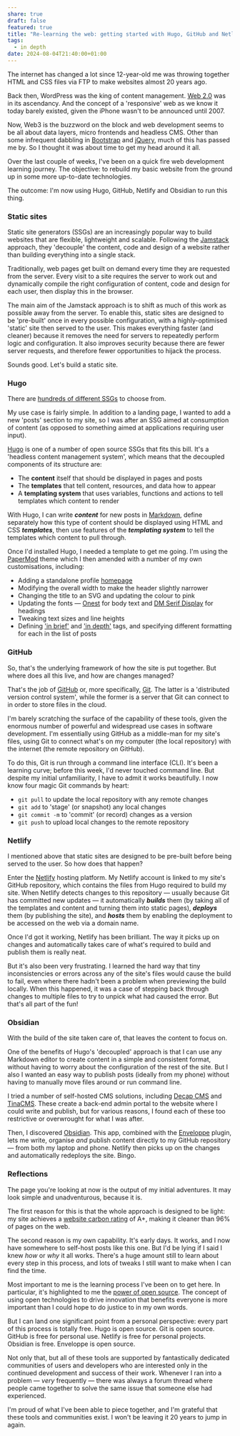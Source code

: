 ```yaml
---
share: true
draft: false
featured: true
title: "Re-learning the web: getting started with Hugo, GitHub and Netlify"
tags:
  - in depth
date: 2024-08-04T21:40:00+01:00
---
```

The internet has changed a lot since 12-year-old me was throwing together HTML and CSS files via FTP to make websites almost 20 years ago.

Back then, WordPress was the king of content management. [Web 2.0](https://www.oreilly.com/pub/a/web2/archive/what-is-web-20.html) was in its ascendancy. And the concept of a 'responsive' web as we know it today barely existed, given the iPhone wasn't to be announced until 2007.

Now, Web3 is the buzzword on the block and web development seems to be all about data layers, micro frontends and headless CMS. Other than some infrequent dabbling in [Bootstrap](https://getbootstrap.com) and [jQuery](https://jquery.com), much of this has passed me by. So I thought it was about time to get my head around it all.

Over the last couple of weeks, I've been on a quick fire web development learning journey. The objective: to rebuild my basic website from the ground up in some more up-to-date technologies.

The outcome: I'm now using Hugo, GitHub, Netlify and Obsidian to run this thing.

### Static sites
Static site generators (SSGs) are an increasingly popular way to build websites that are flexible, lightweight and scalable. Following the [Jamstack](https://jamstack.org) approach, they 'decouple' the content, code and design of a website rather than building everything into a single stack.

Traditionally, web pages get built on demand every time they are requested from the server. Every visit to a site requires the server to work out and dynamically compile the right configuration of content, code and design for each user, then display this in the browser.

The main aim of the Jamstack approach is to shift as much of this work as possible away from the server. To enable this, static sites are designed to be 'pre-built' once in every possible configuration, with a highly-optimised 'static' site then served to the user. This makes everything faster (and cleaner) because it removes the need for servers to repeatedly perform logic and configuration. It also improves security because there are fewer server requests, and therefore fewer opportunities to hijack the process.

Sounds good. Let's build a static site.

### Hugo
There are [hundreds of different SSGs](https://jamstack.org/generators/) to choose from.

My use case is fairly simple. In addition to a landing page, I wanted to add a new 'posts' section to my site, so I was after an SSG aimed at consumption of content (as opposed to something aimed at applications requiring user input).

[Hugo](https://gohugo.io "Hugo") is one of a number of open source SSGs that fits this bill. It's a 'headless content management system', which means that the decoupled components of its structure are:

- The **content** itself that should be displayed in pages and posts
- The **templates** that tell content, resources, and data how to appear 
- A **templating system** that uses variables, functions and actions to tell templates which content to render

With Hugo,  I can write ***content*** for new posts in [Markdown](https://daringfireball.net/projects/markdown/), define separately how this type of content should be displayed using HTML and CSS ***templates***, then use features of the ***templating system*** to tell the templates which content to pull through.

Once I'd installed Hugo, I needed a template to get me going. I'm using the [PaperMod](https://adityatelange.github.io/hugo-PaperMod/) theme which I then amended with a number of my own customisations, including:

- Adding a standalone profile [homepage](https://tedw.co.uk)
- Modifying the overall width to make the header slightly narrower
- Changing the title to an SVG and updating the colour to pink
- Updating the fonts — [Onest](https://onest.md/en) for body text and [DM Serif Display](https://fonts.google.com/specimen/DM+Serif+Display) for headings
- Tweaking text sizes and line heights
- Defining ['in brief'](https://tedw.co.uk/tags/in-brief/) and ['in depth'](https://tedw.co.uk/tags/in-depth/) tags, and specifying different formatting for each in the list of posts

### GitHub
So, that's the underlying framework of how the site is put together. But where does all this live, and how are changes managed?

That's the job of [GitHub](https://github.com) or, more specifically, [Git](https://git-scm.com). The latter is a 'distributed version control system', while the former is a server that Git can connect to in order to store files in the cloud.

I'm barely scratching the surface of the capability of these tools, given the enormous number of powerful and widespread use cases in software development. I'm essentially using GitHub as a middle-man for my site's files, using Git to connect what's on my computer (the local repository) with the internet (the remote repository on GitHub).

To do this, Git is run through a command line interface (CLI). It's been a learning curve; before this week, I'd never touched command line. But despite my initial unfamiliarity, I have to admit it works beautifully. I now know four magic Git commands by heart:

- `git pull` to update the local repository with any remote changes
- `git add` to 'stage' (or snapshot) any local changes
- `git commit -m` to 'commit' (or record) changes as a version
- `git push` to upload local changes to the remote repository

### Netlify
I mentioned above that static sites are designed to be pre-built before being served to the user. So how does that happen?

Enter the [Netlify](https://www.netlify.com) hosting platform. My Netlify account is linked to my site's GitHub repository, which contains the files from Hugo required to build my site. When Netlify detects changes to this repository — usually because Git has committed new updates — it automatically ***builds*** them (by taking all of the templates and content and turning them into static pages), ***deploys*** them (by publishing the site), and ***hosts*** them by enabling the deployment to be accessed on the web via a domain name.

Once I'd got it working, Netlify has been brilliant. The way it picks up on changes and automatically takes care of what's required to build and publish them is really neat.

But it's also been very frustrating. I learned the hard way that tiny inconsistencies or errors across any of the site's files would cause the build to fail, even where there hadn't been a problem when previewing the build locally. When this happened, it was a case of stepping back through changes to multiple files to try to unpick what had caused the error. But that's all part of the fun!

### Obsidian
With the build of the site taken care of, that leaves the content to focus on.

One of the benefits of Hugo's 'decoupled' approach is that I can use any Markdown editor to create content in a simple and consistent format, without having to worry about the configuration of the rest of the site. But I also I wanted an easy way to publish posts (ideally from my phone) without having to manually move files around or run command line.

I tried a number of self-hosted CMS solutions, including [Decap CMS](https://decapcms.org) and [TinaCMS](https://tina.io). These create a back-end admin portal to the website where I could write and publish, but for various reasons, I found each of these too restrictive or overwrought for what I was after.

Then, I discovered [Obsidian](https://obsidian.md). This app, combined with the [Enveloppe](https://github.com/Enveloppe/obsidian-enveloppe) plugin, lets me write, organise *and* publish content directly to my GitHub repository — from both my laptop and phone. Netlify then picks up on the changes and automatically redeploys the site. Bingo.

### Reflections
The page you're looking at now is the output of my initial adventures. It may look simple and unadventurous, because it is.

The first reason for this is that the whole approach is designed to be light: my site achieves a [website carbon rating](https://www.websitecarbon.com/website/tedw-co-uk/) of A+, making it cleaner than 96% of pages on the web. 

The second reason is my own capability. It's early days. It works, and I now have somewhere to self-host posts like this one. But I'd be lying if I said I knew *how* or *why* it all works. There's a huge amount still to learn about every step in this process, and lots of tweaks I still want to make when I can find the time.

Most important to me is the learning process I've been on to get here. In particular, it's highlighted to me the [power of open source](https://opensource.googleblog.com/2024/04/the-power-of-open-source.html#:~:text=It%20fosters%20creativity%20and%20collaboration,full%20creative%20autonomy%20without%20restriction.). The concept of using open technologies to drive innovation that benefits everyone is more important than I could hope to do justice to in my own words.

But I can land one significant point from a personal perspective: every part of this process is totally free. Hugo is open source. Git is open source. GitHub is free for personal use. Netlify is free for personal projects. Obsidian is free. Enveloppe is open source.

Not only that, but all of these tools are supported by fantastically dedicated communities of users and developers who are interested only in the continued development and success of their work. Whenever I ran into a problem —  *very* frequently — there was always a forum thread where people came together to solve the same issue that someone else had experienced.

I'm proud of what I've been able to piece together, and I'm grateful that these tools and communities exist. I won't be leaving it 20 years to jump in again.